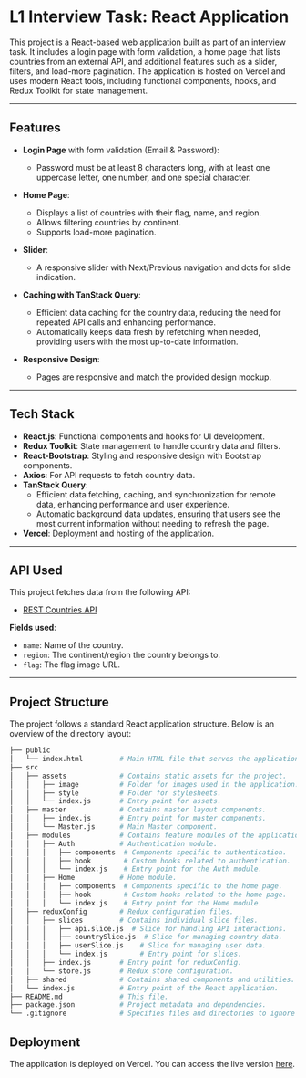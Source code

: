 # L1 Interview Task: React Application

This project is a React-based web application built as part of an interview task. It includes a login page with form validation, a home page that lists countries from an external API, and additional features such as a slider, filters, and load-more pagination. The application is hosted on Vercel and uses modern React tools, including functional components, hooks, and Redux Toolkit for state management.

---

## Features

- **Login Page** with form validation (Email & Password):
  - Password must be at least 8 characters long, with at least one uppercase letter, one number, and one special character.
- **Home Page**:

  - Displays a list of countries with their flag, name, and region.
  - Allows filtering countries by continent.
  - Supports load-more pagination.

- **Slider**:

  - A responsive slider with Next/Previous navigation and dots for slide indication.

- **Caching with TanStack Query**:

  - Efficient data caching for the country data, reducing the need for repeated API calls and enhancing performance.
  - Automatically keeps data fresh by refetching when needed, providing users with the most up-to-date information.

- **Responsive Design**:
  - Pages are responsive and match the provided design mockup.

---

## Tech Stack

- **React.js**: Functional components and hooks for UI development.
- **Redux Toolkit**: State management to handle country data and filters.
- **React-Bootstrap**: Styling and responsive design with Bootstrap components.
- **Axios**: For API requests to fetch country data.
- **TanStack Query**:
  - Efficient data fetching, caching, and synchronization for remote data, enhancing performance and user experience.
  - Automatic background data updates, ensuring that users see the most current information without needing to refresh the page.
- **Vercel**: Deployment and hosting of the application.

---

## API Used

This project fetches data from the following API:

- [REST Countries API](https://restcountries.com/v2/all?fields=name,region,flag)

**Fields used**:

- `name`: Name of the country.
- `region`: The continent/region the country belongs to.
- `flag`: The flag image URL.

---

## Project Structure

The project follows a standard React application structure. Below is an overview of the directory layout:

```bash
├── public
│   └── index.html         # Main HTML file that serves the application.
├── src
│   ├── assets             # Contains static assets for the project.
│   │   ├── image          # Folder for images used in the application.
│   │   ├── style          # Folder for stylesheets.
│   │   └── index.js       # Entry point for assets.
│   ├── master             # Contains master layout components.
│   │   ├── index.js       # Entry point for master components.
│   │   └── Master.js      # Main Master component.
│   ├── modules            # Contains feature modules of the application.
│   │   ├── Auth           # Authentication module.
│   │   │   ├── components  # Components specific to authentication.
│   │   │   ├── hook        # Custom hooks related to authentication.
│   │   │   └── index.js    # Entry point for the Auth module.
│   │   ├── Home           # Home module.
│   │   │   ├── components  # Components specific to the home page.
│   │   │   ├── hook        # Custom hooks related to the home page.
│   │   │   └── index.js    # Entry point for the Home module.
│   ├── reduxConfig        # Redux configuration files.
│   │   ├── slices         # Contains individual slice files.
│   │   │   ├── api.slice.js  # Slice for handling API interactions.
│   │   │   ├── countrySlice.js  # Slice for managing country data.
│   │   │   ├── userSlice.js    # Slice for managing user data.
│   │   │   └── index.js        # Entry point for slices.
│   │   ├── index.js       # Entry point for reduxConfig.
│   │   └── store.js       # Redux store configuration.
│   ├── shared             # Contains shared components and utilities.
│   └── index.js           # Entry point of the React application.
├── README.md              # This file.
├── package.json           # Project metadata and dependencies.
└── .gitignore             # Specifies files and directories to ignore in Git.
```

## Deployment

The application is deployed on Vercel. You can access the live version [here](https://times-world-project.vercel.app/).
